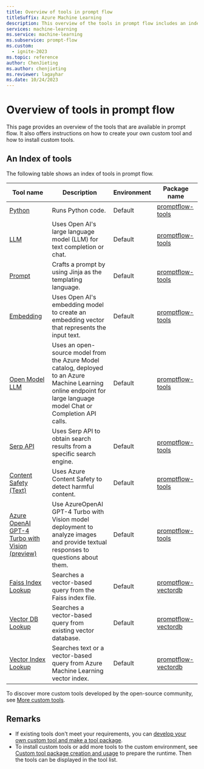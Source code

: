 ```yaml
---
title: Overview of tools in prompt flow
titleSuffix: Azure Machine Learning
description: This overview of the tools in prompt flow includes an index table for tools and the instructions for custom tool package creation and tool package usage.
services: machine-learning
ms.service: machine-learning
ms.subservice: prompt-flow
ms.custom:
  - ignite-2023
ms.topic: reference
author: ChenJieting
ms.author: chenjieting
ms.reviewer: lagayhar
ms.date: 10/24/2023
---
```


# Overview of tools in prompt flow
This page provides an overview of the tools that are available in prompt flow. It also offers instructions on how to create your own custom tool and how to install custom tools.


## An Index of tools
The following table shows an index of tools in prompt flow.

| Tool name | Description | Environment | Package name |
|------|-----------|-------------|--------------|
| [Python](./python-tool.md) | Runs Python code. | Default | [promptflow-tools](https://pypi.org/project/promptflow-tools/) |
| [LLM](./llm-tool.md) | Uses Open AI's large language model (LLM) for text completion or chat. | Default | [promptflow-tools](https://pypi.org/project/promptflow-tools/) |
| [Prompt](./prompt-tool.md) | Crafts a prompt by using Jinja as the templating language. | Default | [promptflow-tools](https://pypi.org/project/promptflow-tools/) |
| [Embedding](./embedding-tool.md) | Uses Open AI's embedding model to create an embedding vector that represents the input text. | Default | [promptflow-tools](https://pypi.org/project/promptflow-tools/) |
| [Open Model LLM](./open-model-llm-tool.md) | Uses an open-source model from the Azure Model catalog, deployed to an Azure Machine Learning online endpoint for large language model Chat or Completion API calls. | Default | [promptflow-tools](https://pypi.org/project/promptflow-tools/) |
| [Serp API](./serp-api-tool.md) | Uses Serp API to obtain search results from a specific search engine. | Default | [promptflow-tools](https://pypi.org/project/promptflow-tools/) |
| [Content Safety (Text)](./content-safety-text-tool.md) | Uses Azure Content Safety to detect harmful content. | Default | [promptflow-tools](https://pypi.org/project/promptflow-tools/) |
| [Azure OpenAI GPT-4 Turbo with Vision (preview)](./azure-open-ai-gpt-4v-tool.md) | Use AzureOpenAI GPT-4 Turbo with Vision model deployment to analyze images and provide textual responses to questions about them. | Default | [promptflow-tools](https://pypi.org/project/promptflow-tools/) |
| [Faiss Index Lookup](./faiss-index-lookup-tool.md) | Searches a vector-based query from the Faiss index file. | Default | [promptflow-vectordb](https://pypi.org/project/promptflow-vectordb/) |
| [Vector DB Lookup](./vector-db-lookup-tool.md) | Searches a vector-based query from existing vector database. | Default | [promptflow-vectordb](https://pypi.org/project/promptflow-vectordb/) |
| [Vector Index Lookup](./vector-index-lookup-tool.md) | Searches text or a vector-based query from Azure Machine Learning vector index. | Default | [promptflow-vectordb](https://pypi.org/project/promptflow-vectordb/) |

To discover more custom tools developed by the open-source community, see [More custom tools](https://microsoft.github.io/promptflow/integrations/tools/index.html). 
  
  
## Remarks
- If existing tools don't meet your requirements, you can [develop your own custom tool and make a tool package](https://microsoft.github.io/promptflow/how-to-guides/develop-a-tool/create-and-use-tool-package.html). 
- To install custom tools or add more tools to the custom environment, see [Custom tool package creation and usage](../how-to-custom-tool-package-creation-and-usage.md#prepare-runtime) to prepare the runtime. Then the tools can be displayed in the tool list.
